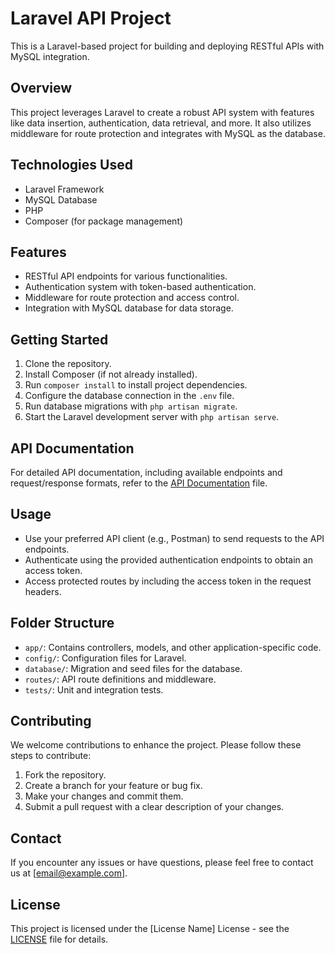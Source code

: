 # Laravel API Project

This is a Laravel-based project for building and deploying RESTful APIs with MySQL integration.

## Overview

This project leverages Laravel to create a robust API system with features like data insertion, authentication, data retrieval, and more. It also utilizes middleware for route protection and integrates with MySQL as the database.

## Technologies Used

- Laravel Framework
- MySQL Database
- PHP
- Composer (for package management)

## Features

- RESTful API endpoints for various functionalities.
- Authentication system with token-based authentication.
- Middleware for route protection and access control.
- Integration with MySQL database for data storage.

## Getting Started

1. Clone the repository.
2. Install Composer (if not already installed).
3. Run `composer install` to install project dependencies.
4. Configure the database connection in the `.env` file.
5. Run database migrations with `php artisan migrate`.
6. Start the Laravel development server with `php artisan serve`.

## API Documentation

For detailed API documentation, including available endpoints and request/response formats, refer to the [API Documentation](api_documentation.md) file.

## Usage

- Use your preferred API client (e.g., Postman) to send requests to the API endpoints.
- Authenticate using the provided authentication endpoints to obtain an access token.
- Access protected routes by including the access token in the request headers.

## Folder Structure

- `app/`: Contains controllers, models, and other application-specific code.
- `config/`: Configuration files for Laravel.
- `database/`: Migration and seed files for the database.
- `routes/`: API route definitions and middleware.
- `tests/`: Unit and integration tests.

## Contributing

We welcome contributions to enhance the project. Please follow these steps to contribute:
1. Fork the repository.
2. Create a branch for your feature or bug fix.
3. Make your changes and commit them.
4. Submit a pull request with a clear description of your changes.

## Contact

If you encounter any issues or have questions, please feel free to contact us at [email@example.com].

## License

This project is licensed under the [License Name] License - see the [LICENSE](LICENSE) file for details.


